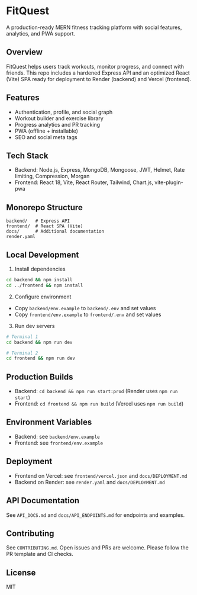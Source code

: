 # FitQuest

A production-ready MERN fitness tracking platform with social features, analytics, and PWA support.

## Overview

FitQuest helps users track workouts, monitor progress, and connect with friends. This repo includes a hardened Express API and an optimized React (Vite) SPA ready for deployment to Render (backend) and Vercel (frontend).

## Features

- Authentication, profile, and social graph
- Workout builder and exercise library
- Progress analytics and PR tracking
- PWA (offline + installable)
- SEO and social meta tags

## Tech Stack

- Backend: Node.js, Express, MongoDB, Mongoose, JWT, Helmet, Rate limiting, Compression, Morgan
- Frontend: React 18, Vite, React Router, Tailwind, Chart.js, vite-plugin-pwa

## Monorepo Structure

```
backend/   # Express API
frontend/  # React SPA (Vite)
docs/      # Additional documentation
render.yaml
```

## Local Development

1) Install dependencies

```bash
cd backend && npm install
cd ../frontend && npm install
```

2) Configure environment

- Copy `backend/env.example` to `backend/.env` and set values
- Copy `frontend/env.example` to `frontend/.env` and set values

3) Run dev servers

```bash
# Terminal 1
cd backend && npm run dev

# Terminal 2
cd frontend && npm run dev
```

## Production Builds

- Backend: `cd backend && npm run start:prod` (Render uses `npm run start`)
- Frontend: `cd frontend && npm run build` (Vercel uses `npm run build`)

## Environment Variables

- Backend: see `backend/env.example`
- Frontend: see `frontend/env.example`

## Deployment

- Frontend on Vercel: see `frontend/vercel.json` and `docs/DEPLOYMENT.md`
- Backend on Render: see `render.yaml` and `docs/DEPLOYMENT.md`

## API Documentation

See `API_DOCS.md` and `docs/API_ENDPOINTS.md` for endpoints and examples.

## Contributing

See `CONTRIBUTING.md`. Open issues and PRs are welcome. Please follow the PR template and CI checks.

## License

MIT
